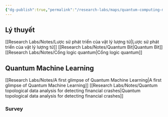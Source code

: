 ```yaml
---
{"dg-publish":true,"permalink":"/research-labs/maps/quantum-computing-moc/","tags":["quantum_computing"]}
---
```


## Lý thuyết
[[Research Labs/Notes/Lược sử phát triển của vật lý lượng tử\|Lược sử phát triển của vật lý lượng tử]]
[[Research Labs/Notes/Quantum Bit\|Quantum Bit]]
[[Research Labs/Notes/Cổng logic quantum\|Cổng logic quantum]]
## Quantum Machine Learning
[[Research Labs/Notes/A first glimpse of Quantum Machine Learning\|A first glimpse of Quantum Machine Learning]]
[[Research Labs/Notes/Quantum topological data analysis for detecting financial crashes\|Quantum topological data analysis for detecting financial crashes]]
### Survey
